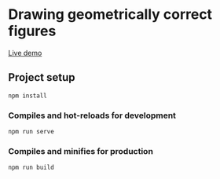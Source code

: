 # Drawing geometrically correct figures

[Live demo](https://scred666.github.io/demos/figures/)

## Project setup
```
npm install
```

### Compiles and hot-reloads for development
```
npm run serve
```

### Compiles and minifies for production
```
npm run build
```


